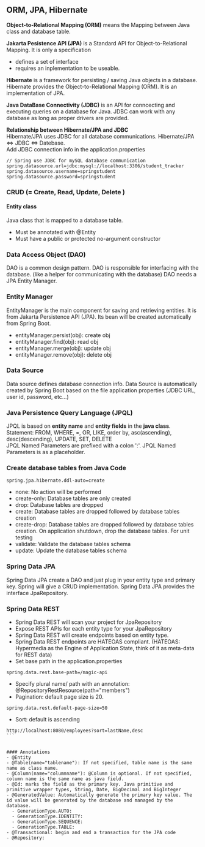 ## ORM, JPA, Hibernate
**Object-to-Relational Mapping (ORM)** means the Mapping between Java class and database table.

**Jakarta Pesistence API (JPA)** is a Standard API for Object-to-Relational Mapping. It is only a specification
- defines a set of interface
- requires an inplementation to be useable.

**Hibernate** is a framework for persisting / saving Java objects in a database. Hibernate provides the Object-to-Relational Mapping (ORM). It is an implementation of JPA.

**Java DataBase Connectivity (JDBC)** is an API for conncecting and executing queries on a database for Java. JDBC can work with any database as long as proper drivers are provided. 

**Relationship between Hibernate/JPA and JDBC** <br>
Hibernate/JPA uses JDBC for all database communications. Hibernate/JPA <=> JDBC <=> Datebase. <br>
Add JDBC connection info in the application.properties
```
// Spring use JDBC for mySQL database communication
spring.datasource.url=jdbc:mysql://localhost:3306/student_tracker
spring.datasource.username=springstudent
spring.datasource.password=springstudent
```



### CRUD (= Create, Read, Update, Delete )

#### Entity class
Java class that is mapped to a database table.
- Must be annotated with @Entity
- Must have a public or protected no-argument constructor

### Data Access Object (DAO)
DAO is a common design pattern. DAO is responsible for interfacing with the database. (like a helper for communicating with the database) DAO needs a JPA Entity Manager.<br>

### Entity Manager
EntityManager is the main component for saving and retrieving entities. It is from Jakarta Persistence API (JPA). Its bean will be created automatically from Spring Boot.<br>
- entityManager.persist(obj): create obj
- entityManager.find(obj): read obj
- entityManager.merge(obj): update obj
- entityManager.remove(obj): delete obj

### Data Source
Data source defines database connection info. Data Source is automatically created by Spring Boot based on the file application properties (JDBC URL, user id, password, etc...)

### Java Persistence Query Language (JPQL) 
JPQL is based on **entity name** and **entity fields** in the **java class**. <br>
Statement: FROM, WHERE, =, OR, LIKE, order by, asc(ascending), desc(descending), UPDATE, SET, DELETE<br>
JPQL Named Parameters are prefixed with a colon ':'. JPQL Named Parameters is as a placeholder.<br>

### Create database tables from Java Code
```
spring.jpa.hibernate.ddl-auto=create
```
- none: No action will be performed
- create-only: Database tables are only created
- drop: Database tables are dropped
- create: Database tables are dropped followed by database tables creation
- create-drop: Database tables are dropped followed by database tables creation. On application shutdown, drop the database tables. For unit testing
- validate: Validate the database tables schema
- update: Update the database tables schema

### Spring Data JPA
Spring Data JPA create a DAO and just plug in your entity type and primary key. Spring will give a CRUD implementation. Spring Data JPA provides the interface JpaRepository.<br>

### Spring Data REST
- Spring Data REST will scan your project for JpaRepository
- Expose REST APIs for each entity type for your JpaRepository
- Spring Data REST will create endpoints based on entity type. 
- Spring Data REST endpoints are HATEOAS compliant. (HATEOAS: Hypermedia as the Engine of Application State, think of it as meta-data for REST data)
- Set base path in the application.properties
```
spring.data.rest.base-path=/magic-api
```
- Specify plural name/ path with an annotation: @RepositoryRestResource(path="members")
- Pagination: default page size is 20. 
```
spring.data.rest.default-page-size=50
```
- Sort: default is ascending
````
http://localhost:8080/employees?sort=lastName,desc
```


#### Annotations
- @Entity
- @Table(name="tablename"): If not specified, table name is the same name as class name.
- @Column(name="columnname"): @Column is optional. If not specified, column name is the same name as java field.
- @Id: marks the field as the primary key. Java primitive and primitive wrapper types, String, Date, BigDecimal and BigInteger
- @GeneratedValue: Automatically generate the primary key value. The id value will be generated by the database and managed by the database.
  - GenerationType.AUTO:
  - GenerationType.IDENTITY:
  - GenerationType.SEQUENCE:
  - GenerationType.TABLE:
- @Transactional: begin and end a transaction for the JPA code
- @Repository:

